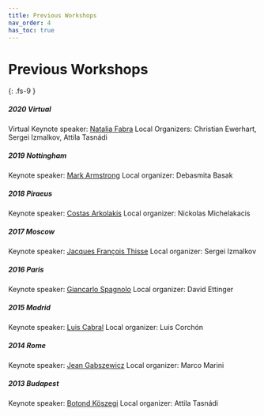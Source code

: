 ```yaml
---
title: Previous Workshops
nav_order: 4
has_toc: true
---
```


# Previous Workshops
{: .fs-9 }

##### 2020 Virtual
Virtual Keynote speaker: [Natalia Fabra](http://nfabra.uc3m.es/)
Local Organizers: Christian Ewerhart, Sergei Izmalkov, Attila Tasnádi

##### 2019 Nottingham
Keynote speaker: [Mark Armstrong](https://www.asc.ox.ac.uk/person/2144)
Local organizer: Debasmita Basak

##### 2018 Piraeus
Keynote speaker: [Costas Arkolakis](http://www.econ.yale.edu/~ka265/index.htm)
Local organizer: Nickolas Michelakacis

##### 2017 Moscow
Keynote speaker: [Jacques François Thisse](https://uclouvain.be/en/directories/jacques.thisse)
Local organizer: Sergei Izmalkov

##### 2016 Paris
Keynote speaker: [Giancarlo Spagnolo](https://sites.google.com/site/giancarlospagnoloshomepage/)
Local organizer: David Ettinger

##### 2015 Madrid
Keynote speaker: [Luis Cabral](https://www.stern.nyu.edu/faculty/bio/luis-cabral)
Local organizer: Luis Corchón

##### 2014 Rome
Keynote speaker: [Jean Gabszewicz](https://uclouvain.be/en/directories/jean.gabszewicz)
Local organizer: Marco Marini

##### 2013 Budapest
Keynote speaker: [Botond Köszegi](http://www.personal.ceu.hu/staff/Botond_Koszegi/)
Local organizer: Attila Tasnádi

